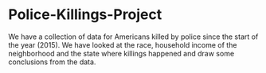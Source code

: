 # Police-Killings-Project
We have a collection of data for Americans killed by police since the
start of the year (2015). We have looked at the race, household income
of the neighborhood and the state where killings happened and draw some
conclusions from the data.
